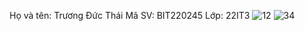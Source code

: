 Họ và tên: Trương Đức Thái 
Mã SV: BIT220245
Lớp: 22IT3
![12](https://github.com/user-attachments/assets/77fbeba0-aef5-4976-be2c-2da599684ebe) 
![34](https://github.com/user-attachments/assets/134c0bc9-1e64-488e-ae4f-d8e3d1bff31e)

